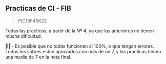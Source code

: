 ## Practicas de CI - FIB
> PIC18F45K22

Todas las practicas, a partir de la Nº 4, ya que las anteriores no tienen mucha dificultad.

**|!|** - Es posible que no todas funcionen al 100%, o que tengan errores. Todos los sobres estan aprovados con más de un 7, y las practicas tienen una media de 7 en la nota final.
